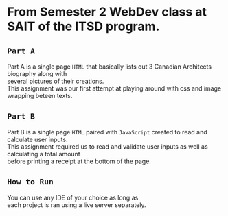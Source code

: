 # From Semester 2 WebDev class at SAIT of the ITSD program.

## `Part A`
Part A is a single page `HTML` that basically lists out 3 Canadian Architects biography along with\
several pictures of their creations.\
This assignment was our first attempt at playing around with css and image wrapping beteen texts.

## `Part B`
Part B is a single page `HTML` paired with `JavaScript` created to read and calculate user inputs.\
This assignment required us to read and validate user inputs as well as calculating a total amount\
before printing a receipt at the bottom of the page.

## `How to Run`
You can use any IDE of your choice as long as \
each project is ran using a live server separately.
